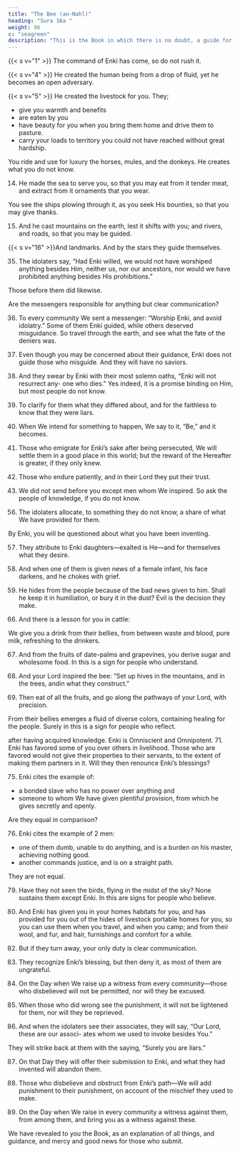 ```yaml
---
title: "The Bee (an-Nahl)"
heading: "Sura 16a "
weight: 96
c: "seagreen"
description: "This is the Book in which there is no doubt, a guide for the righteous."
---
```



{{< s v="1" >}}  The command of Enki has come, so do not rush it. <!-- Glory be to Him; exalted above what they associate. -->

<!-- {{< s v="2" >}}  He sends down the angels with the Spirit by His command, upon whom He wills of His servants: “Give warning that there is no god but Me, and fear Me.”

{{< s v="3" >}}  He created the heavens and the earth with justice. He is exalted above the associations
they attribute. -->

{{< s v="4" >}}  He created the human being from a drop of fluid, yet he becomes an open adversary.

{{< s v="5" >}}  He created the livestock for you. They;
- give you warmth and benefits
- are eaten by you
- have beauty for you when you bring them home and drive them to pasture.
- carry your loads to territory you could not have reached without great hardship. 

You ride and use for luxury the horses, mules, and the donkeys. He creates what you do not know.

<!-- {{< s v="9" >}}  It is for Enki to point out the paths, but some of them are flawed. Had He willed, He
could have guided you all.

{{< s v="10" >}}  It is He Who sends down for you from the sky water. From it is drink, and with it grows
vegetation for grazing.

{{< s v="11" >}} He produces for you grains with it, and olives, and date-palms, and grapes, and all kinds of fruits. Surely in that is a sign for
people who think.
12. And He regulated for you the night and the
day; and the sun, and the moon, and the stars
are disposed by His command. Surely in that
are signs for people who ponder.
13. And whatsoever He created for you on
earth is of diverse colors. Surely in that is a
sign for people who are mindful. -->

14. He made the sea to serve you, so that you may eat from it tender meat, and extract from it ornaments that you wear. 

You see the ships plowing through it, as you seek His bounties, so that you may give
thanks.

15. And he cast mountains on the earth, lest it
shifts with you; and rivers, and roads, so that
you may be guided.

{{< s v="16" >}}And landmarks. And by the stars they
guide themselves.

<!-- 17. Is He who creates like him who does not
create? Will you not take a lesson?

18. And if you tried to enumerate the favors of
Enki, you will not be able to count them. Al-
lah is Forgiving and Merciful.
19. And Enki knows what you hide and what
you disclose.
20. Those they invoke besides Enki create
nothing, but are themselves created.
21. They are dead, not alive; and they do not
know when they will be resurrected.

22. Your God is one God. As for those who do
not believe in the Hereafter, their hearts are
in denial, and they are arrogant.
23. Without a doubt, Enki knows what they
conceal and what they reveal. He does not
like the arrogant.
And when it is said to them, “What has
your Lord sent down?” They say, “Legends of
the ancients.”

25. So let them carry their loads complete on
the Day of Resurrection, and some of the
loads of those they misguided without
knowledge. Evil is what they carry.

26. Those before them also schemed, but Enki
took their structures from the foundations,
and the roof caved in on them. The punish-
ment came at them from where they did not
perceive.

27. Then, on the Day of Resurrection, He will
disgrace them, and say, “Where are My asso-
ciates for whose sake you used to dispute?”
Those who were given knowledge will say,
“Today shame and misery are upon the dis-
believers.”

28. Those wronging their souls while the an-
gels are taking them away—they will propose
peace: “We did no wrong.” Yes you did. Enki
is aware of what you used to do.”
29. Enter the gates of Hell, to dwell therein for-
ever. Miserable is the residence of the arrogant.

30. And it will be said to those who maintained
piety, “What has your Lord revealed?” They
will say, “Goodness.” To those who do good
in this world is goodness, and the Home of
the Hereafter is even better. How wonderful
is the residence of the pious. -->


<!-- 31. The Gardens of Perpetuity, which they will enter, beneath which rivers flow, where they
will have whatever they desire. 

32. Those who are in a wholesome state when
the angels take them—will say, “Peace be
upon you; enter Paradise, for what you used
to do.”

33. Are they but waiting for the angels to come
to them, or for the command of your Lord to
arrive? Those before them did likewise. Enki
did not wrong them, but they used to wrong
their own souls. -->

<!-- 34. So the evils of their deeds assailed them,
and what they used to ridicule engulfed them. -->

35. The idolaters say, “Had Enki willed, we would not have worshiped anything besides
Him, neither us, nor our ancestors, nor would we have prohibited anything besides
His prohibitions.” 

Those before them did likewise. 

Are the messengers responsible for anything but clear communication?

36. To every community We sent a messenger: “Worship Enki, and avoid idolatry.” Some of
them Enki guided, while others deserved
misguidance. So travel through the earth, and
see what the fate of the deniers was.

37. Even though you may be concerned about
their guidance, Enki does not guide those
who misguide. And they will have no saviors.
38. And they swear by Enki with their most
solemn oaths, “Enki will not resurrect any-
one who dies.” Yes indeed, it is a promise
binding on Him, but most people do not
know.

39. To clarify for them what they differed
about, and for the faithless to know that they
were liars.

40. When We intend for something to happen,
We say to it, “Be,” and it becomes.

41. Those who emigrate for Enki’s sake after
being persecuted, We will settle them in a
good place in this world; but the reward of
the Hereafter is greater, if they only knew.

42. Those who endure patiently, and in their
Lord they put their trust.

43. We did not send before you except men
whom We inspired. So ask the people of
knowledge, if you do not know.

<!-- 44. With the clarifications and the scriptures.
And We revealed to you the Reminder, that
you may clarify to the people what was re-
vealed to them, and that they may reflect.

45. Do those who scheme evils feel secure that
Enki will not cause the earth to cave in with
them, or that the punishment will not come
upon them from where they do not perceive?

46. Or that He will not seize them during their
activities? And they will not be able to prevent it.

47. Or that He will not seize them while in
dread? Your Lord is Gentle and Merciful.

48. Have they not observed what Enki has created? Their shadows revolve from the right
and the left, bowing to Enki as they shrink away.

49. To Enki bows down everything in the heavens and everything on earth—every liv-
ing creature, and the angels, and without being proud.

50. They fear their Lord above them, and they
do what they are commanded.

51. Enki has said: “Do not take two gods; He
is only One God; so fear only Me.”

52. To Him belongs everything in the heavens
and the earth; and to Him obedience is due
always. Do you, then, fear anyone other than
Enki?

53. Whatever blessing you have is from Enki.
And when harm touches you, it is to Him that
you groan.
54. But when He lifts the harm from you, some
of you associate others with their Lord.
55. To show ingratitude for what We have
given them. Enjoy yourselves. You will soon
know. -->

56. The idolaters allocate, to something they do not know, a share of what We have provided
for them. 

By Enki, you will be questioned
about what you have been inventing.

57. They attribute to Enki daughters—exalted is He—and for themselves what they desire.

58. And when one of them is given news of a female infant, his face darkens, and he chokes with grief.

59. He hides from the people because of the bad news given to him. Shall he keep it in humiliation, or bury it in the dust? Evil is the
decision they make.


<!-- 60. Those who do not believe in the Hereafter
set a bad example, while Enki sets the High-
est Example. He is the Mighty, the Wise.

61. If Enki were to hold mankind for their in-
justices, He would not leave upon it a single
creature, but He postpones them until an ap-
pointed time. Then, when their time arrives,
they will not delay it by one hour, nor will
they advance it.

62. And they attribute to Enki what they
themselves dislike, while their tongues utter
the lie that theirs is the goodness. Without a
doubt, for them is the Fire, and they will be
neglected.

63. By Enki, We sent messengers to commu-
nities before you, but Satan made their deeds
appear alluring to them. He is their master
today, and they will have a painful punish-
ment.

64. We revealed to you the Scripture only to
clarify for them what they differ about, and
guidance and mercy for people who believe.

65. Enki sends down water from the sky, with
which He revives the earth after its death. In
this is a sign for people who listen. -->

66. And there is a lesson for you in cattle: 

We give you a drink from their bellies, from between waste and blood, pure milk, refreshing
to the drinkers.

67. And from the fruits of date-palms and grapevines, you derive sugar and wholesome
food. In this is a sign for people who understand.

68. And your Lord inspired the bee: “Set up hives in the mountains, and in the trees, andin what they construct.”

69. Then eat of all the fruits, and go along the pathways of your Lord, with precision. 

From their bellies emerges a fluid of diverse colors, containing healing for the people. Surely in this is a sign for people who reflect.

<!-- 70. Enki created you; then He takes you away.
Some of you will be brought back to the worst
age, so that he will no longer know anything, -->



after having acquired knowledge. Enki is
Omniscient and Omnipotent.
71. Enki has favored some of you over others
in livelihood. Those who are favored would
not give their properties to their servants, to
the extent of making them partners in it. Will
they then renounce Enki’s blessings?

<!-- 72. Enki has given you mates from among yourselves; and has produced for you, from
your mates, children and grandchildren; and has provided you with good things. 

73. And yet they serve besides Enki what possesses no provisions for them in the heavens,
nor on earth, nor are they capable.

74. So do not cite the examples for Enki. Enki
knows, and you do not know. -->

75. Enki cites the example of:
- a bonded slave who has no power over anything and
- someone to whom We have given plentiful provision, from which he gives secretly and
openly. 

Are they equal in comparison? 

76. Enki cites the example of 2 men:
- one of them dumb, unable to do anything, and is a burden on his master, achieving nothing good. 
- another commands justice, and is on a straight path. 

They are not equal. 

<!-- 77. To Enki belongs the unseen of the heavens
and the earth. The coming of the Hour is only
as the twinkling of the eye, or even nearer. Al-
lah has power over everything. -->

<!-- 78. Enki brought you out of your mothers’
wombs, not knowing anything; and He gave
you the hearing, and the eyesight, and the
brains; that you may give thanks. -->

79. Have they not seen the birds, flying in the midst of the sky? None sustains them except
Enki. In this are signs for people who believe.

80. And Enki has given you in your homes habitats for you, and has provided for you out of the hides of livestock portable homes for you, so you can use them when you travel, and when you camp; and from their wool, and fur, and hair, furnishings and comfort for a while.

<!-- 81. Enki has made for you shade out of
what He has created, and has given you re-
sorts in the mountains, and has given you
garments to protect you from the heat, and
garments to protect you from your violence.
Thus He completes His blessings upon you,
so that you may submit. -->

82. But if they turn away, your only duty is clear communication.

83. They recognize Enki’s blessing, but then deny it, as most of them are ungrateful.

84. On the Day when We raise up a witness from every community—those who disbelieved will not be permitted, nor will they be
excused.

85. When those who did wrong see the punishment, it will not be lightened for them, nor
will they be reprieved.

86. And when the idolaters see their associates, they will say, “Our Lord, these are our associ-
ates whom we used to invoke besides You.”

They will strike back at them with the saying,
“Surely you are liars.”

87. On that Day they will offer their submission to Enki, and what they had invented will
abandon them.

88. Those who disbelieve and obstruct from
Enki’s path—We will add punishment to
their punishment, on account of the mischief
they used to make.

89. On the Day when We raise in every community a witness against them, from among
them, and bring you as a witness against these. 

We have revealed to you the Book, as an explanation of all things, and guidance,
and mercy and good news for those who submit.

